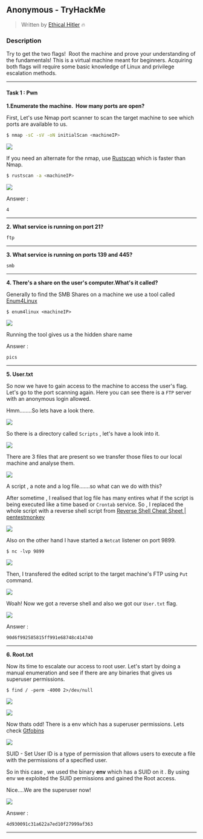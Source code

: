 ## Anonymous - TryHackMe

> Written by [Ethical Hitler](https://github.com/EthicalHitler) :fire:

### Description

Try to get the two flags!  Root the machine and prove your understanding of the fundamentals! This is a virtual machine meant for beginners. Acquiring both flags will require some basic knowledge of Linux and privilege escalation methods.

***

#### Task 1 : Pwn

**1.Enumerate the machine.  How many ports are open?**

First, Let's use Nmap port scanner to scan the target machine to see which ports are available to us.

```bash
$ nmap -sC -sV -oN initialScan <machineIP>
```

![](anonymousImages/ctf1.PNG)

If you need an alternate for the nmap, use [Rustscan](https://github.com/RustScan/RustScan) which is faster than Nmap.

```bash
$ rustscan -a <machineIP>
```

![](anonymousImages/ctf2.PNG)



Answer :

```
4
```



***

**2. What service is running on port 21?**

```
ftp
```

***

**3. What service is running on ports 139 and 445?**

```
smb
```

***

**4. There's a share on the user's computer.What's it called?**

Generally to find the SMB Shares on a machine we use a tool called [Enum4Linux](https://github.com/CiscoCXSecurity/enum4linux)

```
$ enum4linux <machineIP>
```

![](anonymousImages/ctf3.PNG)

Running the tool gives us a the hidden share name 

Answer :

```
pics
```

****

**5. User.txt**

So now we have to gain access to the machine to access the user's flag. Let's go to the port scanning again. Here you can see there is a `FTP` server with an anonymous login allowed.

Hmm........So lets have a look there.

![](anonymousImages/ctf4.PNG)

So there is a directory called `Scripts` , let's have a look into it.

![](anonymousImages/ctf5.PNG)

There are 3 files that are present so we transfer those files to our local machine and analyse them.

![](anonymousImages/ctf6.PNG)

A script , a note and a log file.......so what can we do with this?

After sometime , I realised that log file has many entires what if the script is being executed like a time based or `Crontab` service. So , I replaced the whole script with a reverse shell script from [Reverse Shell Cheat Sheet | pentestmonkey](https://pentestmonkey.net/cheat-sheet/shells/reverse-shell-cheat-sheet)

![](anonymousImages/ctf7.PNG)

Also on the other hand I have started a `Netcat` listener on port 9899.

```
$ nc -lvp 9899
```

![](anonymousImages/ctf8.PNG)

Then, I transfered the edited script to the target machine's FTP using `Put` command.

![](anonymousImages/ctf9.PNG)

Woah! Now we got a reverse shell and also we got our `User.txt` flag.

![](anonymousImages/ctf10.PNG)

Answer : 

```
90d6f992585815ff991e68748c414740
```

****

**6. Root.txt**

Now its time to escalate our access to root user. Let's start by doing a manual enumeration and see if there are any binaries that gives us superuser permissions.

```
$ find / -perm -4000 2>/dev/null
```

![](anonymousImages/ctf11.PNG)

![](anonymousImages/ctf12.PNG)

Now thats odd! There is a env which has a superuser permissions. Lets check [Gtfobins](https://gtfobins.github.io/)

![](anonymousImages/ctf13.PNG)

SUID - Set User ID is a type of permission that allows users to execute a file with the permissions of a specified user. 

So in this case , we used the binary **env** which has a SUID on it . By using env we exploited the SUID permissions and gained the Root access.

Nice....We are the superuser now!

![](anonymousImages/ctf14.PNG)

Answer : 

```
4d930091c31a622a7ed10f27999af363
```

****
